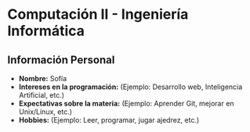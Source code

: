 # Computación II - Ingeniería Informática

## Información Personal
- **Nombre:** Sofía
- **Intereses en la programación:** (Ejemplo: Desarrollo web, Inteligencia Artificial, etc.)
- **Expectativas sobre la materia:** (Ejemplo: Aprender Git, mejorar en Unix/Linux, etc.)
- **Hobbies:** (Ejemplo: Leer, programar, jugar ajedrez, etc.)
